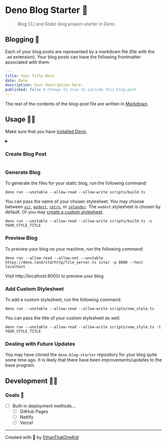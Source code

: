 # Deno Blog Starter 🦕

> Blog CLI and Static blog project-starter in Deno.

## Blogging 💌

Each of your blog posts are represented by a markdown file (file with the `.md` extension).
Your blog posts can have the following frontmatter associated with them:

```yaml
---
title: Your Title Here
date: Date
description: Your description here.
published: false # Change to true to include this blog-post.
---

```

The rest of the contents of the blog-post file are written in [Markdown][markdown_definition].

## Usage 🐱‍🐉

Make sure that you have [installed Deno][deno_installation].

<details>
  <summary>
  
  ### Create Blog Post
</summary>

To create a new blog post, run the following command.

> 💡 You can pass your title and description as well, but they are not required.

`dbs --new-post -t "Your Title" -d "Your description."`

<details>
  <summary>Or run as an individual script.</summary>

`deno run --unstable --allow-write --allow-read scripts/new_post.ts -t "Your Title" -d "Your description."`.

</details>

<details>
  <summary>Or run via the API.</summary>

```ts
import { newPost } from "https://deno.land/x/dbs/mod.ts";
const title = "Your Title",
  description = "Your description.";
await newPost(title, description);
```

</details>
</details>

### Generate Blog

To generate the files for your static blog, run the following command:

`deno run --unstable --allow-read --allow-write scripts/build.ts`

You can pass the name of your chosen stylesheet.
You may choose between [`air`](styles/air.ts), [`modest`](styles/modest.ts), [`retro`](styles/retro.ts), or [`splendor`](styles/spendor.ts).
The `modest` stylesheet is chosen by default.
_Or_ you may [create a custom stylesheet](#add-custom-stylesheet).

`deno run --unstable --allow-read --allow-write scripts/build.ts -s YOUR_STYLE_TITLE`

### Preview Blog

To preview your blog on your machine, run the following command:

`deno run --allow-read --allow-net --unstable https://deno.land/std/http/file_server.ts site/ -p 8000 --host localhost`

Visit http://localhost:8000/ to preview your blog.

### Add Custom Stylesheet

To add a custom stylesheet, run the following command:

`deno run --unstable --allow-read --allow-write scripts/new_style.ts`

You can pass the title of your custom stylesheet as well.

`deno run --unstable --allow-read --allow-write scripts/new_style.ts -t YOUR_STYLE_TITLE`

### Dealing with Future Updates

You may have cloned the `deno-blog-starter` repository for your blog quite some time ago.
It is likely that there have been improvements/updates to the base program.

## Development 👨‍💻

### Goals 🏁

- [ ] Built-in deployment methods...
  - [ ] GitHub Pages
  - [ ] Netlify
  - [ ] Vercel

---

Created with 💖 by [EthanThatOneKid][creator_url]

[creator_url]: https://github.com/EthanThatOneKid/
[deno_installation]: https://github.com/denoland/deno_install
[markdown_definition]: https://commonmark.org/help/

